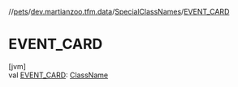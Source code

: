 //[pets](../../../index.md)/[dev.martianzoo.tfm.data](../index.md)/[SpecialClassNames](index.md)/[EVENT_CARD](-e-v-e-n-t_-c-a-r-d.md)

# EVENT_CARD

[jvm]\
val [EVENT_CARD](-e-v-e-n-t_-c-a-r-d.md): [ClassName](../../dev.martianzoo.tfm.pets.ast/-class-name/index.md)
